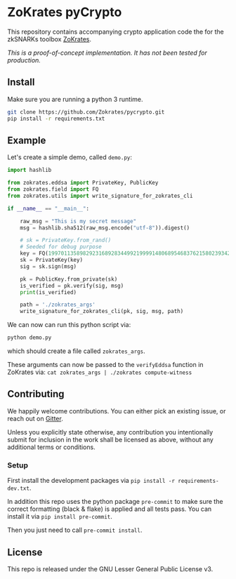 # ZoKrates pyCrypto

This repository contains accompanying crypto application code the for the zkSNARKs toolbox [ZoKrates](https://github.com/Zokrates/ZoKrates).

_This is a proof-of-concept implementation. It has not been tested for production._



## Install

Make sure you are running a python 3 runtime.

```bash
git clone https://github.com/Zokrates/pycrypto.git
pip install -r requirements.txt
```

## Example

Let's create a simple demo, called `demo.py`:

```python
import hashlib

from zokrates.eddsa import PrivateKey, PublicKey
from zokrates.field import FQ
from zokrates.utils import write_signature_for_zokrates_cli

if __name__ == "__main__":

    raw_msg = "This is my secret message"
    msg = hashlib.sha512(raw_msg.encode("utf-8")).digest()

    # sk = PrivateKey.from_rand()
    # Seeded for debug purpose
    key = FQ(1997011358982923168928344992199991480689546837621580239342656433234255379025)
    sk = PrivateKey(key)
    sig = sk.sign(msg)

    pk = PublicKey.from_private(sk)
    is_verified = pk.verify(sig, msg)
    print(is_verified)

    path = './zokrates_args'
    write_signature_for_zokrates_cli(pk, sig, msg, path)
```

We can now can run this python script via:

```bash
python demo.py
```

which should create a file called `zokrates_args`.

These arguments can now be passed to the `verifyEddsa` function in ZoKrates via:
`cat zokrates_args | ./zokrates compute-witness`

## Contributing

We happily welcome contributions. You can either pick an existing issue, or reach out on [Gitter](https://gitter.im/ZoKrates/Lobby).

Unless you explicitly state otherwise, any contribution you intentionally submit for inclusion in the work shall be licensed as above, without any additional terms or conditions.

### Setup
First install the development packages via `pip install -r requirements-dev.txt`.

In addition this repo uses the python package `pre-commit` to make sure the correct formatting (black & flake) is applied and all tests pass.
You can install it via `pip install pre-commit`.

Then you just need to call `pre-commit install`.

## License

This repo is released under the GNU Lesser General Public License v3.
